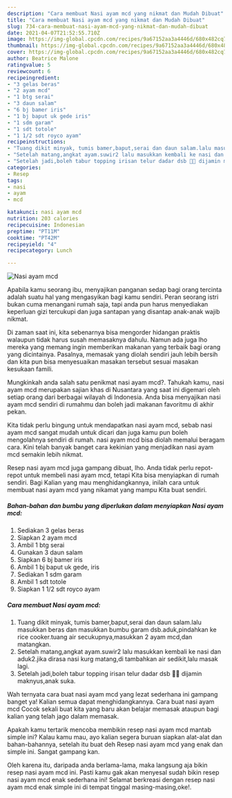 ```yaml
---
description: "Cara membuat Nasi ayam mcd yang nikmat dan Mudah Dibuat"
title: "Cara membuat Nasi ayam mcd yang nikmat dan Mudah Dibuat"
slug: 734-cara-membuat-nasi-ayam-mcd-yang-nikmat-dan-mudah-dibuat
date: 2021-04-07T21:52:55.710Z
image: https://img-global.cpcdn.com/recipes/9a67152aa3a4446d/680x482cq70/nasi-ayam-mcd-foto-resep-utama.jpg
thumbnail: https://img-global.cpcdn.com/recipes/9a67152aa3a4446d/680x482cq70/nasi-ayam-mcd-foto-resep-utama.jpg
cover: https://img-global.cpcdn.com/recipes/9a67152aa3a4446d/680x482cq70/nasi-ayam-mcd-foto-resep-utama.jpg
author: Beatrice Malone
ratingvalue: 5
reviewcount: 6
recipeingredient:
- "3 gelas beras"
- "2 ayam mcd"
- "1 btg serai"
- "3 daun salam"
- "6 bj bamer iris"
- "1 bj baput uk gede iris"
- "1 sdm garam"
- "1 sdt totole"
- "1 1/2 sdt royco ayam"
recipeinstructions:
- "Tuang dikit minyak, tumis bamer,baput,serai dan daun salam.lalu masukkan beras dan masukkan bumbu garam dsb.aduk,pindahkan ke rice cooker.tuang air secukupnya,masukkan 2 ayam mcd,dan matangkan."
- "Setelah matang,angkat ayam.suwir2 lalu masukkan kembali ke nasi dan aduk2.jika dirasa nasi kurg matang,di tambahkan air sedikit,lalu masak lagi."
- "Setelah jadi,boleh tabur topping irisan telur dadar dsb 👍🏻 dijamin maknyus,anak suka."
categories:
- Resep
tags:
- nasi
- ayam
- mcd

katakunci: nasi ayam mcd 
nutrition: 203 calories
recipecuisine: Indonesian
preptime: "PT11M"
cooktime: "PT42M"
recipeyield: "4"
recipecategory: Lunch

---
```



![Nasi ayam mcd](https://img-global.cpcdn.com/recipes/9a67152aa3a4446d/680x482cq70/nasi-ayam-mcd-foto-resep-utama.jpg)

Apabila kamu seorang ibu, menyajikan panganan sedap bagi orang tercinta adalah suatu hal yang mengasyikan bagi kamu sendiri. Peran seorang istri bukan cuma menangani rumah saja, tapi anda pun harus menyediakan keperluan gizi tercukupi dan juga santapan yang disantap anak-anak wajib nikmat.

Di zaman  saat ini, kita sebenarnya bisa mengorder hidangan praktis walaupun tidak harus susah memasaknya dahulu. Namun ada juga lho mereka yang memang ingin memberikan makanan yang terbaik bagi orang yang dicintainya. Pasalnya, memasak yang diolah sendiri jauh lebih bersih dan kita pun bisa menyesuaikan masakan tersebut sesuai masakan kesukaan famili. 



Mungkinkah anda salah satu penikmat nasi ayam mcd?. Tahukah kamu, nasi ayam mcd merupakan sajian khas di Nusantara yang saat ini digemari oleh setiap orang dari berbagai wilayah di Indonesia. Anda bisa menyajikan nasi ayam mcd sendiri di rumahmu dan boleh jadi makanan favoritmu di akhir pekan.

Kita tidak perlu bingung untuk mendapatkan nasi ayam mcd, sebab nasi ayam mcd sangat mudah untuk dicari dan juga kamu pun boleh mengolahnya sendiri di rumah. nasi ayam mcd bisa diolah memalui beragam cara. Kini telah banyak banget cara kekinian yang menjadikan nasi ayam mcd semakin lebih nikmat.

Resep nasi ayam mcd juga gampang dibuat, lho. Anda tidak perlu repot-repot untuk membeli nasi ayam mcd, tetapi Kita bisa menyiapkan di rumah sendiri. Bagi Kalian yang mau menghidangkannya, inilah cara untuk membuat nasi ayam mcd yang nikamat yang mampu Kita buat sendiri.

<!--inarticleads1-->

##### Bahan-bahan dan bumbu yang diperlukan dalam menyiapkan Nasi ayam mcd:

1. Sediakan 3 gelas beras
1. Siapkan 2 ayam mcd
1. Ambil 1 btg serai
1. Gunakan 3 daun salam
1. Siapkan 6 bj bamer iris
1. Ambil 1 bj baput uk gede, iris
1. Sediakan 1 sdm garam
1. Ambil 1 sdt totole
1. Siapkan 1 1/2 sdt royco ayam




<!--inarticleads2-->

##### Cara membuat Nasi ayam mcd:

1. Tuang dikit minyak, tumis bamer,baput,serai dan daun salam.lalu masukkan beras dan masukkan bumbu garam dsb.aduk,pindahkan ke rice cooker.tuang air secukupnya,masukkan 2 ayam mcd,dan matangkan.
1. Setelah matang,angkat ayam.suwir2 lalu masukkan kembali ke nasi dan aduk2.jika dirasa nasi kurg matang,di tambahkan air sedikit,lalu masak lagi.
1. Setelah jadi,boleh tabur topping irisan telur dadar dsb 👍🏻 dijamin maknyus,anak suka.




Wah ternyata cara buat nasi ayam mcd yang lezat sederhana ini gampang banget ya! Kalian semua dapat menghidangkannya. Cara buat nasi ayam mcd Cocok sekali buat kita yang baru akan belajar memasak ataupun bagi kalian yang telah jago dalam memasak.

Apakah kamu tertarik mencoba membikin resep nasi ayam mcd mantab simple ini? Kalau kamu mau, ayo kalian segera buruan siapkan alat-alat dan bahan-bahannya, setelah itu buat deh Resep nasi ayam mcd yang enak dan simple ini. Sangat gampang kan. 

Oleh karena itu, daripada anda berlama-lama, maka langsung aja bikin resep nasi ayam mcd ini. Pasti kamu gak akan menyesal sudah bikin resep nasi ayam mcd enak sederhana ini! Selamat berkreasi dengan resep nasi ayam mcd enak simple ini di tempat tinggal masing-masing,oke!.

